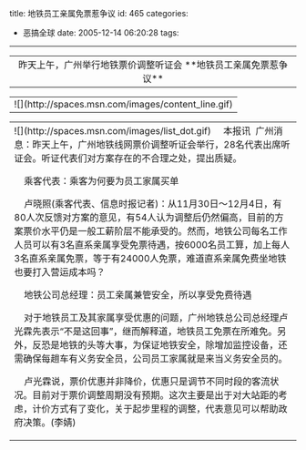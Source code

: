 title: 地铁员工亲属免票惹争议
id: 465
categories:
  - 恶搞全球
date: 2005-12-14 06:20:28
tags:
---

<div id="msgcns!9697D6160EFEBC17!422" class="bvMsg"><div>
<table cellspacing="0" cellpadding="0" width="90%" border="0">
<tbody>
<tr>
<td valign="center" align="middle">昨天上午，广州举行地铁票价调整听证会
**地铁员工亲属免票惹争议**
</td></tr></tbody></table>
<table cellspacing="0" cellpadding="0" width="85%" border="0">
<tbody>
<tr>
<td>![](http://spaces.msn.com/images/content_line.gif)</td></tr></tbody></table>
<table cellspacing="0" cellpadding="0" width="85%" border="0">
<tbody>
<tr>
<td>![](http://spaces.msn.com/images/list_dot.gif)
    本报讯  广州消息：昨天上午，广州地铁线网票价调整听证会举行，28名代表出席听证会。听证代表们对方案存在的不合理之处，提出质疑。

    乘客代表：乘客为何要为员工家属买单

    卢晓照(乘客代表、信息时报记者)：从11月30日～12月4日，有80人次反馈对方案的意见，有54人认为调整后仍然偏高，目前的方案票价水平仍是一般工薪阶层不能承受的。然而，地铁公司每名工作人员可以有3名直系亲属享受免票待遇，按6000名员工算，加上每人3名直系亲属免票，等于有24000人免票，难道直系亲属免费坐地铁也要打入营运成本吗？

    地铁公司总经理：员工亲属兼管安全，所以享受免费待遇

    对于地铁员工及其家属享受优惠的问题，广州地铁总公司总经理卢光霖先表示“不是这回事”，继而解释道，地铁员工免票在所难免。另外，反恐是地铁的头等大事，为保证地铁安全，除增加监控设备，还需确保每趟车有义务安全员，公司员工家属就是来当义务安全员的。

    卢光霖说，票价优惠并非降价，优惠只是调节不同时段的客流状况。目前对于票价调整周期没有预期。这次主要是出于对大站距的考虑，计价方式有了变化，关于起步里程的调整，代表意见可以帮助政府决策。(李婧)</td></tr></tbody></table></div></div>